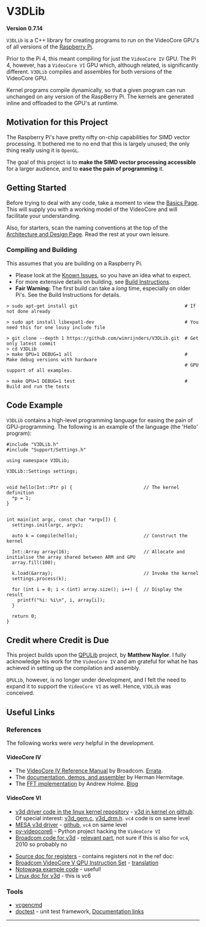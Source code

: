 # V3DLib

**Version 0.7.14**

`V3DLib` is a C++ library for creating programs to run on the VideoCore GPU's of all versions of the [Raspberry Pi](https://www.raspberrypi.org/).

Prior to the Pi 4, this meant compiling for just the `VideoCore IV` GPU.
The Pi 4, however, has a `VideoCore VI` GPU which, although related, is significantly different.
`V3DLib` compiles and assembles for both versions of the VideoCore GPU.

Kernel programs compile dynamically, so that a given program can run unchanged on any version of the RaspBerry Pi.
The kernels are generated inline and offloaded to the GPU's at runtime.


## Motivation for this Project

The Raspberry Pi's have pretty nifty on-chip capabilities for SIMD vector processing.
It bothered me to no end that this is largely unused; the only thing really using it is `OpenGL`.

The goal of this project is to **make the SIMD vector processing accessible** for a larger audience, and
to **ease the pain of programming** it.


## Getting Started

Before trying to deal with any code, take a moment to view the [Basics Page](Doc/Basics.md).
This will supply you with a working model of the VideoCore and will facilitate your understanding.

Also, for starters, scan the naming conventions at the top of the
[Architecture and Design Page](Doc/ArchitectureAndDesign.md). Read the rest at your own leisure.


### Compiling and Building

This assumes that you are building on a Raspberry Pi.

- Please look at the [Known Issues](Doc/BuildInstructions.md#known-issues), so you have an idea what to expect.
- For more extensive details on building, see [Build Instructions](Doc/BuildInstructions.md).
- **Fair Warning:** The first build can take a *long* time, especially on older Pi's.
See the Build Instructions for details.

```
> sudo apt-get install git                                       # If not done already

> sudo apt install libexpat1-dev                                 # You need this for one lousy include file

> git clone --depth 1 https://github.com/wimrijnders/V3DLib.git  # Get only latest commit
> cd V3DLib
> make QPU=1 DEBUG=1 all                                         # Make debug versions with hardware
                                                                 # GPU support of all examples.
    
> make QPU=1 DEBUG=1 test                                        # Build and run the tests
```


## Code Example

`V3DLib` contains a high-level programming language for easing the pain of GPU-programming.
The following is an example of the language (the 'Hello' program):

```
#include "V3DLib.h"
#include "Support/Settings.h"

using namespace V3DLib;

V3DLib::Settings settings;


void hello(Int::Ptr p) {                          // The kernel definition
  *p = 1;
}


int main(int argc, const char *argv[]) {
  settings.init(argc, argv);

  auto k = compile(hello);                        // Construct the kernel

  Int::Array array(16);                           // Allocate and initialise the array shared between ARM and GPU
  array.fill(100);

  k.load(&array);                                 // Invoke the kernel
  settings.process(k);  

  for (int i = 0; i < (int) array.size(); i++) {  // Display the result
    printf("%i: %i\n", i, array[i]);
  }

  return 0;
}
```

## Credit where Credit is Due
This project builds upon the [QPULib](https://github.com/mn416/QPULib) project, by **Matthew Naylor**.
I fully acknowledge his work for the `VideoCore IV` and am grateful for what he has achieved in setting
up the compilation and assembly.

`QPULib`, however, is no longer under development, and I felt the need to expand it to support
the `VideoCore VI` as well. Hence, `V3DLib` was conceived.


## Useful Links
### References

The following works were *very* helpful in the development.

#### VideoCore IV 
* The [VideoCore IV Reference Manual] by Broadcom. [Errata].
* The [documentation, demos, and assembler](https://github.com/hermanhermitage/videocoreiv-qpu)
  by Herman Hermitage.
* The [FFT implementation](http://www.aholme.co.uk/GPU_FFT/Main.htm)
  by Andrew Holme. [Blog](https://www.raspberrypi.org/blog/accelerating-fourier-transforms-using-the-gpu/)

#### VideoCore VI 
* [v3d driver code in the linux kernel repository] - [v3d in kernel on github].
  Of special interest: [v3d_gem.c], [v3d_drm.h]. `vc4` code is  on same level
* [MESA v3d driver] - [github], `vc4` on same level
* [py-videocore6](https://github.com/Idein/py-videocore6) - Python project hacking the `VideoCore VI`
* [Broadcom code for v3d] - [relevant part], not sure if this is also for `vc4`, 2010 so probably no
- [Source doc for registers] - contains registers not in the ref doc:
- [Broadcom VideoCore V QPU Instruction Set] - [translation]
- [Notowaga example code] - useful!
- [Linux doc for v3d] - this is vc6



### Tools

* [vcgencmd](https://www.raspberrypi.org/documentation/raspbian/applications/vcgencmd.md)
* [doctest](https://github.com/onqtam/doctest) - unit test framework, [Documentation links](https://github.com/onqtam/doctest#documentation)

--------------------------

[VideoCore IV Reference Manual]: https://docs.broadcom.com/docs-and-downloads/docs/support/videocore/VideoCoreIV-AG100-R.pdf
[Errata]: https://www.elinux.org/VideoCore_IV_3D_Architecture_Reference_Guide_errata
[v3d driver code in the linux kernel repository]: https://git.kernel.org/pub/scm/linux/kernel/git/stable/linux.git/tree/drivers/gpu/drm/v3d
[v3d in kernel on github]: https://github.com/torvalds/linux/tree/master/drivers/gpu/drm/v3d
[v3d_gem.c]: https://git.kernel.org/pub/scm/linux/kernel/git/stable/linux.git/tree/drivers/gpu/drm/v3d/v3d_gem.c
[v3d_drm.h]: https://git.kernel.org/pub/scm/linux/kernel/git/stable/linux.git/tree/include/uapi/drm/v3d_drm.h
[MESA v3d driver]: https://gitlab.freedesktop.org/mesa/mesa/-/tree/master/src/gallium/drivers/v3d
[github]: https://github.com/intel/external-mesa/tree/master/src/gallium/drivers/v3d
[Broadcom code for v3d]: https://android.googlesource.com/kernel/bcm/+/android-bcm-tetra-3.10-kitkat-wear/drivers/char/broadcom/mm/v3d/
[relevant part]: https://android.googlesource.com/kernel/bcm/+/android-bcm-tetra-3.10-kitkat-wear/drivers/char/broadcom/mm/v3d/v3d_user.c#179
[Source doc for registers]: https://vc4-notes.tumblr.com/post/125039428234/v3d-registers-not-on-videocore-iv-3d-architecture]
[Broadcom VideoCore V QPU Instruction Set]: http://imrc.noip.me/blog/vc4/VC5_instruction_set/
[translation]: https://translate.google.com/translate?hl=en&sl=auto&tl=en&u=http%3A%2F%2Fimrc.noip.me%2Fblog%2Fvc4%2FVC5_instruction_set%2F
[Notowaga example code]: https://gist.github.com/notogawa/36d0cc9168ae3236902729f26064281d
[Linux doc for v3d]: https://dri.freedesktop.org/docs/drm/gpu/v3d.html
